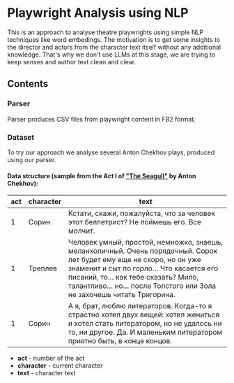# Playwright Analysis using NLP
This is an approach to analyse theatre playwrights using simple NLP techniques like word embedings.
The motivation is to get some insights to the director and actors from the character text itself without any additional knowledge. That's why we don't use LLMs at this stage, we are trying to keep senses and author text clean and clear.

## Contents
### Parser
Parser produces CSV files from playwright content in FB2 format. 
### Dataset
To try our approach we analyse several Anton Chekhov plays, produced using our parser.

#### Data structure (sample from the Act I of ["The Seagull"](https://en.wikipedia.org/wiki/The_Seagull) by Anton Chekhov):
| act    | character | text |
| -------- | ------- |-----------|
| 1  | Сорин    | Кстати, скажи, пожалуйста, что за человек этот беллетрист? Не поймешь его. Все молчит.| 
| 1 | Треплев     | Человек умный, простой, немножко, знаешь, меланхоличный. Очень порядочный. Сорок лет будет ему еще не скоро, но он уже знаменит и сыт по горло… Что касается его писаний, то… как тебе сказать? Мило, талантливо… но… после Толстого или Зола не захочешь читать Тригорина.|
| 1    | Сорин    | А я, брат, люблю литераторов. Когда-то я страстно хотел двух вещей: хотел жениться и хотел стать литератором, но не удалось ни то, ни другое. Да. И маленьким литератором приятно быть, в конце концов.| 

- **act** - number of the act
- **character** - current character
- **text** - character text

